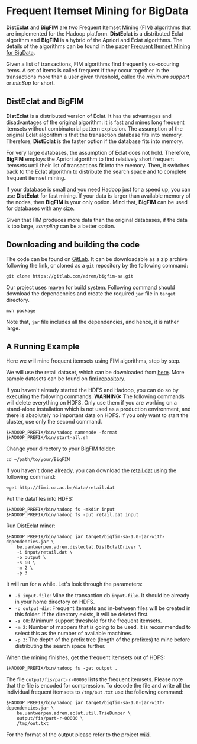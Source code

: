 # Frequent Itemset Mining for BigData

**DistEclat** and **BigFIM** are two Frequent Itemset Mining (FIM) algorithms 
that are implemented for the Hadoop platform. **DistEclat** is a distributed Eclat 
algorithm and **BigFIM** is a hybrid of the Apriori and Eclat algorithms. The 
details of the algorithms can be found in the paper [Frequent Itemset Mining for BigData][paper].

Given a list of transactions, FIM algorithms find frequently co-occuring 
items. A set of items is called frequent if they occur together in the 
transactions more than a user given threshold, called the _minimum support_ 
or _minSup_ for short. 

## DistEclat and BigFIM

**DistEclat** is a distributed version of Eclat. It has the advantages and 
disadvantages of the original algorithm: it is fast and mines long frequent
itemsets without combinatorial pattern explosion. The assumption of the 
original Eclat algorithm is that the transaction database fits into memory.
Therefore, **DistEclat** is the faster option if the database fits into memory.

For very large databases, the assumption of Eclat does not hold. Therefore, **BigFIM**
employs the Apriori algorithm to find relatively short frequent itemsets until their list 
of transactions fit into the memory. Then, it switches back to the Eclat algorithm
to distribute the search space and to complete frequent itemset mining.

If your database is small and you need Hadoop just for a speed up, you can 
use **DistEclat** for fast mining. If your data is larger than available 
memory of the nodes, then **BigFIM** is your only option. Mind that, **BigFIM** 
can be used for databases with any size.

Given that FIM produces more data than the original databases, if the 
data is too large, _sampling_ can be a better option.

## Downloading and building the code

The code can be found on [GitLab][gitlab]. It can be downloadable as a zip archive
following the link, or cloned as a `git` repository by the following command:

    git clone https://gitlab.com/adrem/bigfim-sa.git

Our project uses [maven][maven] for build system. Following command should 
download the dependencies and create the required `jar` file in `target` directory. 

    mvn package

Note that, `jar` file includes all the dependencies, and hence, it is rather large.


## A Running Example

Here we will mine frequent itemsets using FIM algorithms, step by step.

We will use the retail dataset, which can be downloaded from [here][retail-link].
More sample datasets can be found on [fimi repository][fimi]. 

If you haven't already started the HDFS and Hadoop, you can do so by executing the
following commands. **WARNING:** The following commands will delete everything 
on HDFS. Only use them if you are working on a stand-alone installation which 
is not used as a production environment, and there is absolutely no important data 
on HDFS. If you only want to start the cluster, use only the second command.

    $HADOOP_PREFIX/bin/hadoop namenode -format
    $HADOOP_PREFIX/bin/start-all.sh

Change your directory to your BigFIM folder:

    cd ~/path/to/your/BigFIM

If you haven't done already, you can download the [retail.dat][retail-link] using
the following command:

    wget http://fimi.ua.ac.be/data/retail.dat
    
Put the datafiles into HDFS:

    $HADOOP_PREFIX/bin/hadoop fs -mkdir input
    $HADOOP_PREFIX/bin/hadoop fs -put retail.dat input

Run DistEclat miner:

    $HADOOP_PREFIX/bin/hadoop jar target/bigfim-sa-1.0-jar-with-dependencies.jar \
        be.uantwerpen.adrem.disteclat.DistEclatDriver \
        -i input/retail.dat \
    	-o output \
    	-s 60 \
    	-m 2 \
    	-p 3

It will run for a while. Let's look through the parameters:

- `-i input-file`: Mine the transaction db `input-file`. It should be already in
  your home directory on HDFS.
- `-o output-dir`: Frequent itemsets and in-between files will be created 
  in this folder. If the directory exists, it will be deleted first.
- `-s 60`: Minimum support threshold for the frequent itemsets.
- `-m 2`: Number of mappers that is going to be used. It is recommended to 
  select this as the number of available machines.
- `-p 3`: The depth of the prefix tree (length of the prefixes) to mine before 
  distributing the search space further. 

When the mining finishes, get the frequent itemsets out of HDFS:

    $HADOOP_PREFIX/bin/hadoop fs -get output . 
   
The file `output/fis/part-r-00000` lists the frequent itemsets.
Please note that the file is encoded for compression. To decode the file and 
write all the individual frequent itemsets to `/tmp/out.txt` use the following 
command:

    $HADOOP_PREFIX/bin/hadoop jar target/bigfim-sa-1.0-jar-with-dependencies.jar \
        be.uantwerpen.adrem.eclat.util.TrieDumper \
    	output/fis/part-r-00000 \
    	/tmp/out.txt
 
For the format of the output please refer to the project [wiki][wiki].
















[gitlab]:https://gitlab.com/adrem/bigfim-sa/
[paper]:http://adrem.uantwerpen.be/sites/adrem.uantwerpen.be/files/SD223_Frequent_Itemset_Mining_for_Big_Data.pdf
[fimi]:http://fimi.ua.ac.be/data/
[wiki]:https://gitlab.com/adrem/bigfim/wikis/home
[maven]:https://maven.apache.org/ 
[retail-link]:http://fimi.ua.ac.be/data/retail.dat
